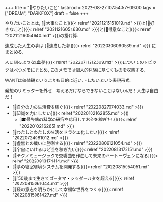 +++
title = "🦊やりたいこと"
lastmod = 2022-08-27T07:54:57+09:00
tags = ["DREAM", "DARKFOX"]
draft = false
+++

やりたいこととは, [🦊大事なこと]({{< relref "20211215151019.md" >}})と[🦊好きなこと]({{< relref "20211216054630.md" >}})と[🦊得意なこと]({{< relref "20211216054640.md" >}})の掛け算.

達成した人生の夢は [🦊達成した夢]({{< relref "20220806090539.md" >}}) にまとめる.

人に語るような[🏛夢]({{< relref "20220711212309.md" >}})についてのトピックはべつメモにまとめ, このメモでは個人的体験に基づくものを収集する.

WANTは価値観というよりも目的に近い. ~したいという表現形式.

発想のリミッターを外せ！考えるだけならできないことはないんだ！人生は自由だ！

-   [🚀自分の力の生活費を稼ぐ]({{< relref "20220827074033.md" >}})
-   [🦊知識を力にしたい]({{< relref "20220102162855.md" >}})
    -   [🎓最先端の科学の研究を応用してお金を稼ぎたい]({{< relref "20220102162651.md" >}})
-   [🚀わたしとわたしの生活をドラクエ化したい]({{< relref "20220724081012.md" >}})
-   [🚀虚無との戦いに勝利する]({{< relref "20220809121054.md" >}})
-   [🚀宇宙にいけるほど金を稼ぎたい]({{< relref "20220813173151.md" >}})
-   [🚀テクノミュージックで交響曲を作曲して未来のベートーヴェンになる]({{< relref "20220813174414.md" >}})
-   [🚀夢の寝室環境システムを開発する]({{< relref "20220815054051.md" >}})
-   [🚀150歳まで生きてゴータマ・シッダールタを超える]({{< relref "20220815061044.md" >}})
-   [🚀経の意志を明らかにして幸福な世界をつくる]({{< relref "20220815061427.md" >}})
